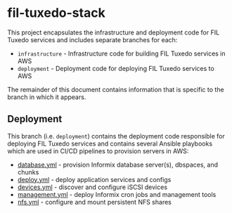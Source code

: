 # fil-tuxedo-stack

This project encapsulates the infrastructure and deployment code for FIL Tuxedo services and includes separate branches for each:

* `infrastructure` - Infrastructure code for building FIL Tuxedo services in AWS
* `deployment` - Deployment code for deploying FIL Tuxedo services to AWS

The remainder of this document contains information that is specific to the branch in which it appears.

## Deployment

This branch (i.e. `deployment`) contains the deployment code responsible for deploying FIL Tuxedo services and contains several Ansible playbooks which are used in CI/CD pipelines to provision servers in AWS:

- [database.yml](database.yml) - provision Informix database server(s), dbspaces, and chunks
- [deploy.yml](deploy.yml) - deploy application services and configs
- [devices.yml](devices.yml) - discover and configure iSCSI devices
- [management.yml](management.yml) - deploy Informix cron jobs and management tools
- [nfs.yml](nfs.yml) - configure and mount persistent NFS shares
